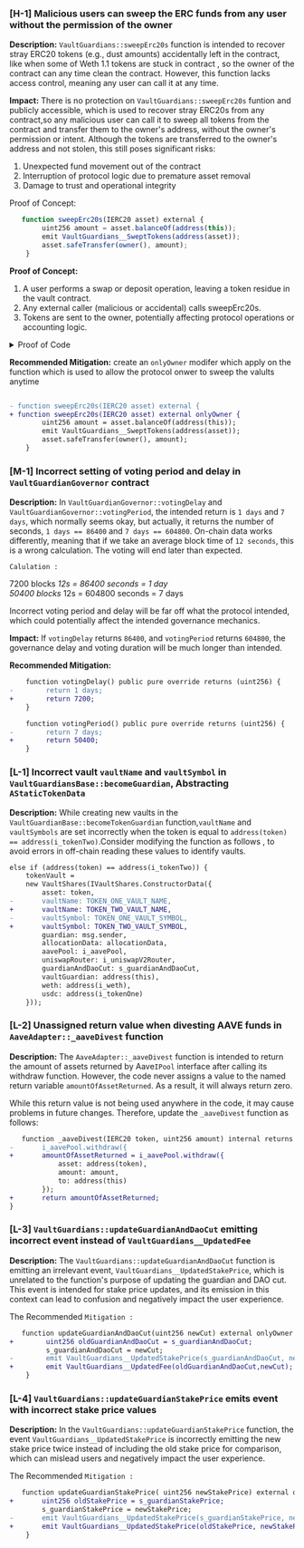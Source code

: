 ### [H-1] Malicious users can sweep the ERC funds from any user without the permission of the owner

**Description:** `VaultGuardians::sweepErc20s`  function is intended to recover stray ERC20 tokens (e.g., dust amounts) accidentally left in the contract, like when some of Weth 1.1 tokens are stuck in contract , so the owner of the contract can any time clean the contract. However, this function lacks access control, meaning any user can call it at any time.

**Impact:** There is no protection on `VaultGuardians::sweepErc20s` funtion and publicly accessible, which is used to recover stray ERC20s from any contract,so any malicious user can call it to sweep all tokens from the contract and transfer them to the owner's address, without the owner's permission or intent. Although the tokens are transferred to the owner's address and not stolen, this still poses significant risks:

1. Unexpected fund movement out of the contract
2. Interruption of protocol logic due to premature asset removal
3. Damage to trust and operational integrity

Proof of Concept:

```javascript
   function sweepErc20s(IERC20 asset) external {
        uint256 amount = asset.balanceOf(address(this));
        emit VaultGuardians__SweptTokens(address(asset));
        asset.safeTransfer(owner(), amount);
    }
```

**Proof of Concept:**

1. A user performs a swap or deposit operation, leaving a token residue in the vault contract.
2. Any external caller (malicious or accidental) calls sweepErc20s.
3. Tokens are sent to the owner, potentially affecting protocol operations or accounting logic.

<details>
<summary> Proof of Code </summary>
Refer to `VaultGuardians.t.sol` in `vault-guardians/test/unit/concrete/VaultGuardians.t.sol`

```javascript
  function testSweepErc20s() public {
        ERC20Mock mock = new ERC20Mock();
        ERC20Mock mock = new ERC20Mock();

        mock.mint(mintAmount, msg.sender);

        console2.log(mock.balanceOf(address(msg.sender)));

        vm.prank(msg.sender);
        mock.transfer(address(vaultGuardians), mintAmount);
        console2.log(mock.balanceOf(address(vaultGuardians)));
        console2.log(mock.balanceOf(address(msg.sender)));

        vm.prank(attacker);
        vaultGuardians.sweepErc20s(mock);

        console2.log(mock.balanceOf(address(vaultGuardians)));

        console2.log(
            "Sytem owner balance ",
            mock.balanceOf(vaultGuardians.owner())
        );
    }
```

</details>

**Recommended Mitigation:** create an `onlyOwner` modifer which apply on the function which is used to allow the protocol onwer to sweep the valults anytime

```diff

- function sweepErc20s(IERC20 asset) external {
+ function sweepErc20s(IERC20 asset) external onlyOwner {
        uint256 amount = asset.balanceOf(address(this));
        emit VaultGuardians__SweptTokens(address(asset));
        asset.safeTransfer(owner(), amount);
    }

```

### [M-1] Incorrect setting of voting period and delay in `VaultGuardianGovernor` contract

**Description:** In `VaultGuardianGovernor::votingDelay` and `VaultGuardianGovernor::votingPeriod`, the intended return is `1 days` and `7 days`, which normally seems okay, but actually, it returns the number of seconds, `1 days == 86400` and `7 days == 604800`. On-chain data works differently, meaning that if we take an average block time of `12 seconds`, this is a wrong calculation. The voting will end later than expected.

`Calulation :`

7200  blocks *12s = 86400 seconds =  1 day
</br>
50400 blocks* 12s = 604800 seconds = 7 days

Incorrect voting period and delay will be far off what the protocol intended, which could potentially affect the intended governance mechanics.

**Impact:** If `votingDelay` returns `86400`, and `votingPeriod` returns `604800`, the governance delay and voting duration will be much longer than intended.

**Recommended Mitigation:**

```diff
    function votingDelay() public pure override returns (uint256) {
-        return 1 days;
+        return 7200;
    }

    function votingPeriod() public pure override returns (uint256) {
-        return 7 days;
+        return 50400;
    }

```

### [L-1] Incorrect vault `vaultName` and `vaultSymbol` in `VaultGuardiansBase::becomeGuardian`, Abstracting `AStaticTokenData`

**Description:** While creating new vaults in the `VaultGuardianBase::becomeTokenGuardian` function,`vaultName`  and `vaultSymbols` are set incorrectly when the token is equal to `address(token) == address(i_tokenTwo)`.Consider modifying the function as follows , to avoid errors in off-chain reading these values to identify vaults.

```diff
else if (address(token) == address(i_tokenTwo)) {
    tokenVault =
    new VaultShares(IVaultShares.ConstructorData({
        asset: token,
-       vaultName: TOKEN_ONE_VAULT_NAME,
+       vaultName: TOKEN_TWO_VAULT_NAME,
-       vaultSymbol: TOKEN_ONE_VAULT_SYMBOL,
+       vaultSymbol: TOKEN_TWO_VAULT_SYMBOL,
        guardian: msg.sender,
        allocationData: allocationData,
        aavePool: i_aavePool,
        uniswapRouter: i_uniswapV2Router,
        guardianAndDaoCut: s_guardianAndDaoCut,
        vaultGuardian: address(this),
        weth: address(i_weth),
        usdc: address(i_tokenOne)
    }));
```

### [L-2] Unassigned return value when divesting AAVE funds in `AaveAdapter::_aaveDivest` function

**Description:** The `AaveAdapter::_aaveDivest` function is intended to return the amount of assets returned by Aave`IPool` interface after calling its withdraw function. However, the code never assigns a value to the named return variable `amountOfAssetReturned`. As a result, it will always return zero.

While this return value is not being used anywhere in the code, it may cause problems in future changes. Therefore, update the `_aaveDivest` function as follows:

```diff
   function _aaveDivest(IERC20 token, uint256 amount) internal returns (uint256 amountOfAssetReturned) {
-       i_aavePool.withdraw({
+       amountOfAssetReturned = i_aavePool.withdraw({
            asset: address(token),
            amount: amount,
            to: address(this)
        });
+       return amountOfAssetReturned;
}
```

### [L-3]  `VaultGuardians::updateGuardianAndDaoCut` emitting incorrect event instead of `VaultGuardians__UpdatedFee`

**Description:**  The `VaultGuardians::updateGuardianAndDaoCut` function is emitting an irrelevant event, `VaultGuardians__UpdatedStakePrice`, which is unrelated to the function's purpose of updating the guardian and DAO cut. This event is intended for stake price updates, and its emission in this context can lead to confusion and negatively impact the user experience.

The Recommended `Mitigation :`

```diff
   function updateGuardianAndDaoCut(uint256 newCut) external onlyOwner {
+        uint256 oldGuardianAndDaoCut = s_guardianAndDaoCut;
         s_guardianAndDaoCut = newCut;
-        emit VaultGuardians__UpdatedStakePrice(s_guardianAndDaoCut, newCut);
+        emit VaultGuardians__UpdatedFee(oldGuardianAndDaoCut,newCut); 
    }

```

### [L-4]  `VaultGuardians::updateGuardianStakePrice` emits event with incorrect stake price values

**Description:**  In the `VaultGuardians::updateGuardianStakePrice` function, the event `VaultGuardians__UpdatedStakePrice` is incorrectly emitting the new stake price twice instead of including the old stake price for comparison, which can mislead users and negatively impact the user experience.

The Recommended `Mitigation :`

```diff
   function updateGuardianStakePrice( uint256 newStakePrice) external onlyOwner {
+       uint256 oldStakePrice = s_guardianStakePrice;
        s_guardianStakePrice = newStakePrice;
-       emit VaultGuardians__UpdatedStakePrice(s_guardianStakePrice, newStakePrice);
+       emit VaultGuardians__UpdatedStakePrice(oldStakePrice, newStakePrice);
    }

```
